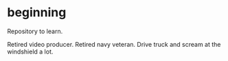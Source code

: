 # beginning
Repository to learn.

Retired video producer.
Retired navy veteran.
Drive truck and scream at the windshield a lot.

